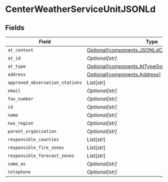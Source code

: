 # CenterWeatherServiceUnitJSONLd


## Fields

| Field                                                                                                        | Type                                                                                                         | Required                                                                                                     | Description                                                                                                  |
| ------------------------------------------------------------------------------------------------------------ | ------------------------------------------------------------------------------------------------------------ | ------------------------------------------------------------------------------------------------------------ | ------------------------------------------------------------------------------------------------------------ |
| `at_context`                                                                                                 | [Optional[components.JSONLdContextUnion]](../../models/components/jsonldcontextunion.md)                     | :heavy_minus_sign:                                                                                           | N/A                                                                                                          |
| `at_id`                                                                                                      | *Optional[str]*                                                                                              | :heavy_minus_sign:                                                                                           | N/A                                                                                                          |
| `at_type`                                                                                                    | [Optional[components.AtTypeGovernmentOrganization]](../../models/components/attypegovernmentorganization.md) | :heavy_minus_sign:                                                                                           | N/A                                                                                                          |
| `address`                                                                                                    | [Optional[components.Address]](../../models/components/address.md)                                           | :heavy_minus_sign:                                                                                           | N/A                                                                                                          |
| `approved_observation_stations`                                                                              | List[*str*]                                                                                                  | :heavy_minus_sign:                                                                                           | N/A                                                                                                          |
| `email`                                                                                                      | *Optional[str]*                                                                                              | :heavy_minus_sign:                                                                                           | N/A                                                                                                          |
| `fax_number`                                                                                                 | *Optional[str]*                                                                                              | :heavy_minus_sign:                                                                                           | N/A                                                                                                          |
| `id`                                                                                                         | *Optional[str]*                                                                                              | :heavy_minus_sign:                                                                                           | N/A                                                                                                          |
| `name`                                                                                                       | *Optional[str]*                                                                                              | :heavy_minus_sign:                                                                                           | N/A                                                                                                          |
| `nws_region`                                                                                                 | *Optional[str]*                                                                                              | :heavy_minus_sign:                                                                                           | N/A                                                                                                          |
| `parent_organization`                                                                                        | *Optional[str]*                                                                                              | :heavy_minus_sign:                                                                                           | N/A                                                                                                          |
| `responsible_counties`                                                                                       | List[*str*]                                                                                                  | :heavy_minus_sign:                                                                                           | N/A                                                                                                          |
| `responsible_fire_zones`                                                                                     | List[*str*]                                                                                                  | :heavy_minus_sign:                                                                                           | N/A                                                                                                          |
| `responsible_forecast_zones`                                                                                 | List[*str*]                                                                                                  | :heavy_minus_sign:                                                                                           | N/A                                                                                                          |
| `same_as`                                                                                                    | *Optional[str]*                                                                                              | :heavy_minus_sign:                                                                                           | N/A                                                                                                          |
| `telephone`                                                                                                  | *Optional[str]*                                                                                              | :heavy_minus_sign:                                                                                           | N/A                                                                                                          |